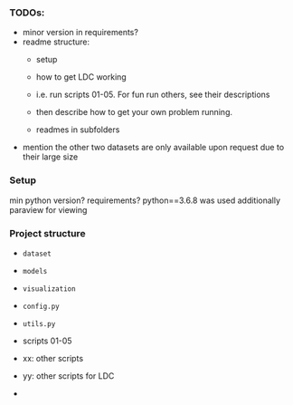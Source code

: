 ### TODOs:
- minor version in requirements?
- readme structure:
  - setup
  - how to get LDC working
  - i.e. run scripts 01-05. For fun run others, see their descriptions 
  - then describe how to get your own problem running.
  
  - readmes in subfolders
- mention the other two datasets are only available upon request due to their large size

### Setup
min python version?
requirements?
python==3.6.8 was used
additionally paraview for viewing

### Project structure
- `dataset`
- `models`
- `visualization`
- `config.py`
- `utils.py`
- scripts 01-05
- xx: other scripts
- yy: other scripts for LDC

-
